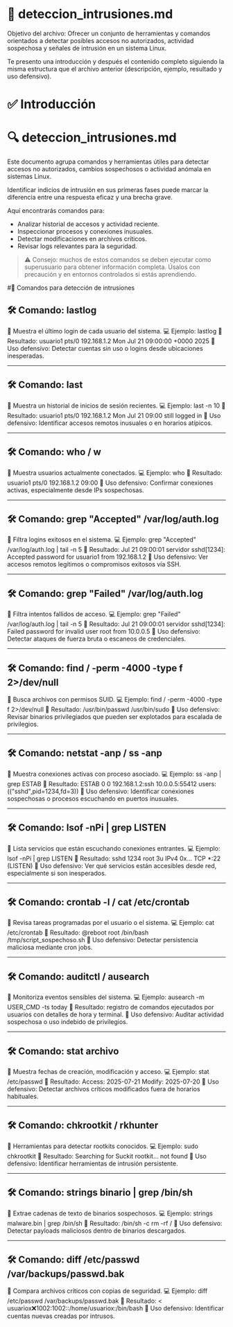 # 📁 deteccion_intrusiones.md

Objetivo del archivo:
Ofrecer un conjunto de herramientas y comandos orientados a detectar posibles accesos no autorizados, actividad sospechosa y señales de intrusión en un sistema Linux.

Te presento una introducción y después el contenido completo siguiendo la misma estructura que el archivo anterior (descripción, ejemplo, resultado y uso defensivo).

# ✅ Introducción
# 🔍 deteccion_intrusiones.md

Este documento agrupa comandos y herramientas útiles para detectar accesos no autorizados, cambios sospechosos o actividad anómala en sistemas Linux.

Identificar indicios de intrusión en sus primeras fases puede marcar la diferencia entre una respuesta eficaz y una brecha grave.

Aquí encontrarás comandos para:
- Analizar historial de accesos y actividad reciente.
- Inspeccionar procesos y conexiones inusuales.
- Detectar modificaciones en archivos críticos.
- Revisar logs relevantes para la seguridad.

> ⚠️ Consejo: muchos de estos comandos se deben ejecutar como superusuario para obtener información completa. Úsalos con precaución y en entornos controlados si estás aprendiendo.


#🧰 Comandos para detección de intrusiones
## 🛠️ Comando: lastlog
📝 Muestra el último login de cada usuario del sistema.
💻 Ejemplo:
lastlog
📄 Resultado:
usuario1 pts/0 192.168.1.2 Mon Jul 21 09:00:00 +0000 2025
🔎 Uso defensivo: Detectar cuentas sin uso o logins desde ubicaciones inesperadas.

---

## 🛠️ Comando: last
📝 Muestra un historial de inicios de sesión recientes.
💻 Ejemplo:
last -n 10
📄 Resultado:
usuario1 pts/0 192.168.1.2 Mon Jul 21 09:00 still logged in
🔎 Uso defensivo: Identificar accesos remotos inusuales o en horarios atípicos.

---

## 🛠️ Comando: who / w
📝 Muestra usuarios actualmente conectados.
💻 Ejemplo:
who
📄 Resultado:
usuario1 pts/0 192.168.1.2 09:00
🔎 Uso defensivo: Confirmar conexiones activas, especialmente desde IPs sospechosas.

---

## 🛠️ Comando: grep "Accepted" /var/log/auth.log
📝 Filtra logins exitosos en el sistema.
💻 Ejemplo:
grep "Accepted" /var/log/auth.log | tail -n 5
📄 Resultado:
Jul 21 09:00:01 servidor sshd[1234]: Accepted password for usuario1 from 192.168.1.2
🔎 Uso defensivo: Ver accesos remotos legítimos o compromisos exitosos vía SSH.

---

## 🛠️ Comando: grep "Failed" /var/log/auth.log
📝 Filtra intentos fallidos de acceso.
💻 Ejemplo:
grep "Failed" /var/log/auth.log | tail -n 5
📄 Resultado:
Jul 21 09:00:01 servidor sshd[1234]: Failed password for invalid user root from 10.0.0.5
🔎 Uso defensivo: Detectar ataques de fuerza bruta o escaneos de credenciales.

---

## 🛠️ Comando: find / -perm -4000 -type f 2>/dev/null
📝 Busca archivos con permisos SUID.
💻 Ejemplo:
find / -perm -4000 -type f 2>/dev/null
📄 Resultado:
/usr/bin/passwd
/usr/bin/sudo
🔎 Uso defensivo: Revisar binarios privilegiados que pueden ser explotados para escalada de privilegios.

---

## 🛠️ Comando: netstat -anp / ss -anp
📝 Muestra conexiones activas con proceso asociado.
💻 Ejemplo:
ss -anp | grep ESTAB
📄 Resultado:
ESTAB 0 0 192.168.1.2:ssh 10.0.0.5:55412 users:(("sshd",pid=1234,fd=3))
🔎 Uso defensivo: Identificar conexiones sospechosas o procesos escuchando en puertos inusuales.

---

## 🛠️ Comando: lsof -nPi | grep LISTEN
📝 Lista servicios que están escuchando conexiones entrantes.
💻 Ejemplo:
lsof -nPi | grep LISTEN
📄 Resultado:
sshd 1234 root 3u IPv4 0x... TCP *:22 (LISTEN)
🔎 Uso defensivo: Ver qué servicios están accesibles desde red, especialmente si son inesperados.

---

## 🛠️ Comando: crontab -l / cat /etc/crontab
📝 Revisa tareas programadas por el usuario o el sistema.
💻 Ejemplo:
cat /etc/crontab
📄 Resultado:
@reboot root /bin/bash /tmp/script_sospechoso.sh
🔎 Uso defensivo: Detectar persistencia maliciosa mediante cron jobs.

---

## 🛠️ Comando: auditctl / ausearch
📝 Monitoriza eventos sensibles del sistema.
💻 Ejemplo:
ausearch -m USER_CMD -ts today
📄 Resultado:
registro de comandos ejecutados por usuarios con detalles de hora y terminal.
🔎 Uso defensivo: Auditar actividad sospechosa o uso indebido de privilegios.

---

## 🛠️ Comando: stat archivo
📝 Muestra fechas de creación, modificación y acceso.
💻 Ejemplo:
stat /etc/passwd
📄 Resultado:
Access: 2025-07-21
Modify: 2025-07-20
🔎 Uso defensivo: Detectar archivos críticos modificados fuera de horarios habituales.

---

## 🛠️ Comando: chkrootkit / rkhunter
📝 Herramientas para detectar rootkits conocidos.
💻 Ejemplo:
sudo chkrootkit
📄 Resultado:
Searching for Suckit rootkit... not found
🔎 Uso defensivo: Identificar herramientas de intrusión persistente.

---

## 🛠️ Comando: strings binario | grep /bin/sh
📝 Extrae cadenas de texto de binarios sospechosos.
💻 Ejemplo:
strings malware.bin | grep /bin/sh
📄 Resultado:
/bin/sh -c rm -rf /
🔎 Uso defensivo: Detectar payloads maliciosos dentro de binarios descargados.

---

## 🛠️ Comando: diff /etc/passwd /var/backups/passwd.bak
📝 Compara archivos críticos con copias de seguridad.
💻 Ejemplo:
diff /etc/passwd /var/backups/passwd.bak
📄 Resultado:
< usuariox:x:1002:1002::/home/usuariox:/bin/bash
🔎 Uso defensivo: Identificar cuentas nuevas creadas por intrusos.
